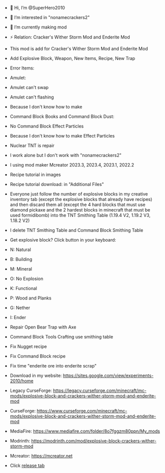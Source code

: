 - 👋 Hi, I’m @SuperHero2010
- 👀 I’m interested in "nonamecrackers2"
- 🌱 I’m currently making mod
- ⚡ Relation: Cracker's Wither Storm Mod and Enderite Mod
- This mod is add for Cracker's Wither Storm Mod and Enderite Mod

- Add Explosive Block, Weapon, New Items, Recipe, New Trap

- Error Items:

- Amulet:

+ Amulet can't swap

+ Amulet can't flashing

+ Because I don't know how to make

- Command Block Books and Command Block Dust:

+ No Command Block Effect Particles

+ Because I don't know how to make Effect Particles

- Nuclear TNT is repair 

- I work alone but I don't work with "nonamecrackers2"

- I using mod maker Mcreator 2023.3, 2023.4, 2023.1, 2022.2

- Recipe tutorial in images

- Recipe tutorial download: in "Additional Files"

- Everyone just follow the number of explosive blocks in my creative inventory tab (except the explosive blocks that already have recipes) and then discard them all (except the 4 hard blocks that must use diamond pickaxe and the 2 hardest blocks in minecraft that must be used formidibomb) into the TNT Smithing Table (1.19.4 V2, 1.19.2 V3, 1.18.2 V2)

- I delete TNT Smithing Table and Command Block Smithing Table

- Get explosive block? Click button in your keyboard:

+ N: Natural

+ B: Building

+ M: Mineral

+ O: No Explosion

+ K: Functional

+ P: Wood and Planks

+ G: Nether

+ I: Ender

- Repair Open Bear Trap with Axe

- Command Block Tools Crafting use smithing table

- Fix Nugget recipe

- Fix Command Block recipe

- Fix time "enderite ore into enderite scrap"

- Download in my website: https://sites.google.com/view/experiments-2010/home

- Legacy CurseForge: https://legacy.curseforge.com/minecraft/mc-mods/explosive-block-and-crackers-wither-storm-mod-and-enderite-mod

- CurseForge: https://www.curseforge.com/minecraft/mc-mods/explosive-block-and-crackers-wither-storm-mod-and-enderite-mod

- MediaFire: https://www.mediafire.com/folder/8o7fggzm80ppn/My_mods

- Modrinth: https://modrinth.com/mod/explosive-block-crackers-wither-storm-mod

- Mcreator: https://mcreator.net
- Click [release tab](https://github.com/SuperHero2010/Explosive-Block-Cracker-s-Wither-Storm-Mod-/releases/tag/933653)
<!---
SuperHero2010/SuperHero2010 is a ✨ special ✨ repository because its `README.md` (this file) appears on your GitHub profile.
You can click the Preview link to take a look at your changes.
--->
